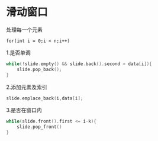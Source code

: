 # 滑动窗口

处理每一个元素

`for(int i = 0;i < n;i++)`

1.是否单调

```c++
while(!slide.empty() && slide.back().second > data[i]){
    slide.pop_back();
}
```

2.添加元素及索引

```c++
slide.emplace_back(i,data[i];
```

3.是否在窗口内

```c++
while(slide.front().first <= i-k){
    slide.pop_front()
}
```
